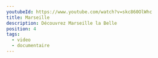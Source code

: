 ```yaml
---
youtubeId: https://www.youtube.com/watch?v=skc860OlWhc
title: Marseille
description: Découvrez Marseille la Belle
position: 4
tags:
  - video
  - documentaire
---
```

